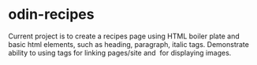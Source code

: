# odin-recipes
Current project is to create  a recipes page using HTML boiler plate  and basic html elements, such as heading, paragraph, italic tags. Demonstrate ability to using <ahref> tags for linking pages/site and <img src> for displaying images. 